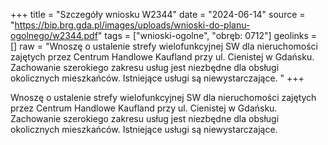 +++
title = "Szczegóły wniosku W2344"
date = "2024-06-14"
source = "https://bip.brg.gda.pl/images/uploads/wnioski-do-planu-ogolnego/w2344.pdf"
tags = ["wnioski-ogolne", "obręb: 0712"]
geolinks = []
raw = "Wnoszę o ustalenie strefy wielofunkcyjnej SW dla nieruchomości zajętych przez Centrum Handlowe Kaufland przy ul. Cienistej w Gdańsku. Zachowanie szerokiego zakresu usług jest niezbędne dla obsługi okolicznych mieszkańców. Istniejące usługi są niewystarczające. "
+++

Wnoszę o ustalenie strefy wielofunkcyjnej SW dla nieruchomości zajętych przez
Centrum Handlowe Kaufland przy ul. Cienistej w Gdańsku. Zachowanie szerokiego zakresu
usług jest niezbędne dla obsługi okolicznych mieszkańców. Istniejące usługi są niewystarczające.




